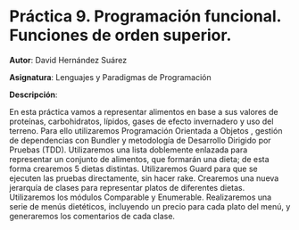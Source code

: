 # Práctica 9. Programación funcional. Funciones de orden superior.

**Autor**: David Hernández Suárez

**Asignatura**: Lenguajes y Paradigmas de Programación

**Descripción**:

En esta práctica vamos a representar alimentos en base a sus valores de proteínas, carbohidratos, lípidos, gases de efecto invernadero y uso del terreno. Para ello utilizaremos Programación Orientada a Objetos , gestión de dependencias con Bundler y metodología de Desarrollo Dirigido por Pruebas (TDD). Utilizaremos una lista doblemente enlazada para representar un conjunto de alimentos, que formarán una dieta; de esta forma crearemos 5 dietas distintas. Utilizaremos Guard para que se ejecuten las pruebas directamente, sin hacer rake. Crearemos una nueva jerarquía de clases para representar platos de diferentes dietas. Utilizaremos los módulos Comparable y Enumerable. Realizaremos una serie de menús dietéticos, incluyendo un precio para cada plato del menú, y generaremos los comentarios de cada clase.
